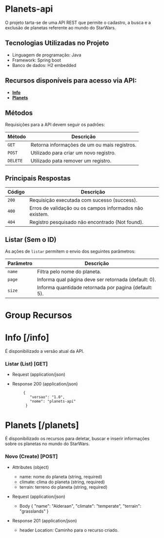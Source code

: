 # Planets-api

O projeto tarta-se de uma API REST que permite o cadastro, a busca e a exclusão de planetas referente ao mundo do StarWars.

## Tecnologias Utilizadas no Projeto
* Linguagem de programação: Java
* Framework: Spring boot
* Banco de dados: H2 embedded

## Recursos disponíveis para acesso via API:
* [**Info**](#reference/recursos/info)
* [**Planets**](#reference/recursos/planets)

## Métodos
Requisições para a API devem seguir os padrões:

| Método    | Descrição |
|-----|-----|
| `GET`     | Retorna informações de um ou mais registros. |
| `POST`    | Utilizado para criar um novo registro. |
| `DELETE ` | Utilizado pata remover um registro. |

## Principais Respostas

| Código | Descrição |
|---|---|
| `200` | Requisição executada com sucesso (success).|
| `400` | Erros de validação ou os campos informados não existem.|
| `404` | Registro pesquisado não encontrado (Not found).|


## Listar (Sem o ID)
As ações de `listar` permitem o envio dos seguintes parâmetros:

| Parâmetro | Descrição |
|---|---|
| `name` | Filtra pelo nome do planeta. |
| `page` | Informa qual página deve ser retornada (default: 0). |
| `size` | Informa quantidade retornada por pagina (default: 5). |


# Group Recursos

# Info [/info]

É disponibilizado a versão atual da API.

### Listar (List) [GET]

+ Request (application/json)

+ Response 200 (application/json)

           {
			  "versao": "1.0",
			  "nome": "planets-api"
			}

			


# Planets [/planets]

É disponibilizado os recursos para deletar, buscar e inserir informações sobre os planetas no mundo do StarWars.

### Novo (Create) [POST]

+ Attributes (object)

    + name: nome do planeta (string, required) 
    + climate: clima do planeta (string, required) 
    + terrain: terreno do planeta (string, required)
   
+ Request (application/json)
    + Body
            {
              "name": "Alderaan",
              "climate": "temperate",
              "terrain": "grasslands"
            }

+ Response 201 (application/json)
    + header
           Location: Caminho para o recurso criado.